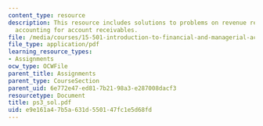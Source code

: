 ```yaml
---
content_type: resource
description: This resource includes solutions to problems on revenue recognition and
  accounting for account receivables.
file: /media/courses/15-501-introduction-to-financial-and-managerial-accounting-spring-2004/e9e161a47b5a631d550147fc1e5d68fd_ps3_sol.pdf
file_type: application/pdf
learning_resource_types:
- Assignments
ocw_type: OCWFile
parent_title: Assignments
parent_type: CourseSection
parent_uid: 6e772e47-ed81-7b21-98a3-e287008dacf3
resourcetype: Document
title: ps3_sol.pdf
uid: e9e161a4-7b5a-631d-5501-47fc1e5d68fd
---
```

